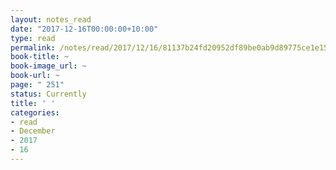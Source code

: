 ```yaml
---
layout: notes_read
date: "2017-12-16T00:00:00+10:00"
type: read
permalink: /notes/read/2017/12/16/81137b24fd20952df89be0ab9d89775ce1e15de6.html
book-title: ~
book-image_url: ~
book-url: ~
page: " 251"
status: Currently
title: ' '
categories:
- read
- December
- 2017
- 16
---
```


